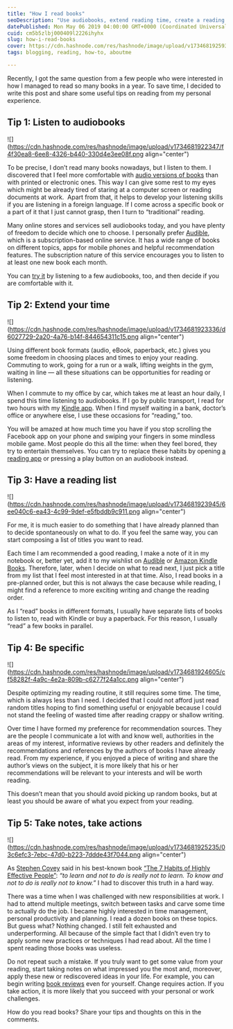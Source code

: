 ```yaml
---
title: "How I read books"
seoDescription: "Use audiobooks, extend reading time, create a reading list, and take actionable notes to read more books effectively"
datePublished: Mon May 06 2019 04:00:00 GMT+0000 (Coordinated Universal Time)
cuid: cm5b5zlbj000409l2226ihyhx
slug: how-i-read-books
cover: https://cdn.hashnode.com/res/hashnode/image/upload/v1734681925933/db1954ab-ad10-411f-8d91-bcfc2ef689d4.png
tags: blogging, reading, how-to, aboutme

---
```


Recently, I got the same question from a few people who were interested in how I managed to read so many books in a year. To save time, I decided to write this post and share some useful tips on reading from my personal experience.

## Tip 1: Listen to audiobooks

![](https://cdn.hashnode.com/res/hashnode/image/upload/v1734681922347/f4f30ea8-6ee8-4326-b440-330d4e3ee08f.png align="center")

To be precise, I don’t read many books nowadays, but I listen to them. I discovered that I feel more comfortable with [audio versions of books](https://andrewmatveychuk.com/refer/audible) than with printed or electronic ones. This way I can give some rest to my eyes which might be already tired of staring at a computer screen or reading documents at work.  Apart from that, it helps to develop your listening skills if you are listening in a foreign language. If I come across a specific book or a part of it that I just cannot grasp, then I turn to “traditional” reading.

Many online stores and services sell audiobooks today, and you have plenty of freedom to decide which one to choose. I personally prefer [Audible](https://andrewmatveychuk.com/refer/audible), which is a subscription-based online service. It has a wide range of books on different topics, apps for mobile phones and helpful recommendation features. The subscription nature of this service encourages you to listen to at least one new book each month.

You can [try it](https://andrewmatveychuk.com/refer/audible) by listening to a few audiobooks, too, and then decide if you are comfortable with it.

## Tip 2: Extend your time

![](https://cdn.hashnode.com/res/hashnode/image/upload/v1734681923336/d6027729-2a20-4a76-b14f-844654311c15.png align="center")

Using different book formats (audio, eBook, paperback, etc.) gives you some freedom in choosing places and times to enjoy your reading. Commuting to work, going for a run or a walk, lifting weights in the gym, waiting in line — all these situations can be opportunities for reading or listening.

When I commute to my office by car, which takes me at least an hour daily, I spend this time listening to audiobooks. If I go by public transport, I read for two hours with my [Kindle app](https://andrewmatveychuk.com/refer/kindle-apps). When I find myself waiting in a bank, doctor’s office or anywhere else, I use these occasions for “reading,” too.

You will be amazed at how much time you have if you stop scrolling the Facebook app on your phone and swiping your fingers in some mindless mobile game. Most people do this all the time: when they feel bored, they try to entertain themselves. You can try to replace these habits by opening [a reading app](https://andrewmatveychuk.com/refer/kindle-apps) or pressing a play button on an audiobook instead.

## Tip 3: Have a reading list

![](https://cdn.hashnode.com/res/hashnode/image/upload/v1734681923945/6ee040c6-ea43-4c99-9def-e5fbddb9c911.png align="center")

For me, it is much easier to do something that I have already planned than to decide spontaneously on what to do. If you feel the same way, you can start composing a list of titles you want to read.

Each time I am recommended a good reading, I make a note of it in my notebook or, better yet, add it to my wishlist on [Audible](https://andrewmatveychuk.com/refer/audible) or [Amazon Kindle Books](https://andrewmatveychuk.com/refer/kindle-ebooks). Therefore, later, when I decide on what to read next, I just pick a title from my list that I feel most interested in at that time. Also, I read books in a pre-planned order, but this is not always the case because while reading, I might find a reference to more exciting writing and change the reading order.

As I “read” books in different formats, I usually have separate lists of books to listen to, read with Kindle or buy a paperback. For this reason, I usually “read” a few books in parallel.

## Tip 4: Be specific

![](https://cdn.hashnode.com/res/hashnode/image/upload/v1734681924605/cf58282f-4a9c-4e2a-809b-c6277f24a1cc.png align="center")

Despite optimizing my reading routine, it still requires some time. The time, which is always less than I need. I decided that I could not afford just read random titles hoping to find something useful or enjoyable because I could not stand the feeling of wasted time after reading crappy or shallow writing.

Over time I have formed my preference for recommendation sources. They are the people I communicate a lot with and know well, authorities in the areas of my interest, informative reviews by other readers and definitely the recommendations and references by the authors of books I have already read. From my experience, if you enjoyed a piece of writing and share the author’s views on the subject, it is more likely that his or her recommendations will be relevant to your interests and will be worth reading.

This doesn’t mean that you should avoid picking up random books, but at least you should be aware of what you expect from your reading.

## Tip 5: Take notes, take actions

![](https://cdn.hashnode.com/res/hashnode/image/upload/v1734681925235/03c6efc3-7ebc-47d0-b223-7ddde43f7044.png align="center")

As [Stephen Covey](https://en.wikipedia.org/wiki/Stephen_Covey) said in his best-known book [“The 7 Habits of Highly Effective People”](https://andrewmatveychuk.com/refer/seven-habits-of-highly-effective-people): *“to learn and not to do is really not to learn. To know and not to do is really not to know.”* I had to discover this truth in a hard way.

There was a time when I was challenged with new responsibilities at work. I had to attend multiple meetings, switch between tasks and carve some time to actually do the job. I became highly interested in time management, personal productivity and planning. I read a dozen books on these topics. But guess what? Nothing changed. I still felt exhausted and underperforming. All because of the simple fact that I didn’t even try to apply some new practices or techniques I had read about. All the time I spent reading those books was useless.

Do not repeat such a mistake. If you truly want to get some value from your reading, start taking notes on what impressed you the most and, moreover, apply these new or rediscovered ideas in your life. For example, you can begin writing [book reviews](https://andrewmatveychuk.com/tag/book-review/) even for yourself. Change requires action. If you take action, it is more likely that you succeed with your personal or work challenges.

How do you read books? Share your tips and thoughts on this in the comments.